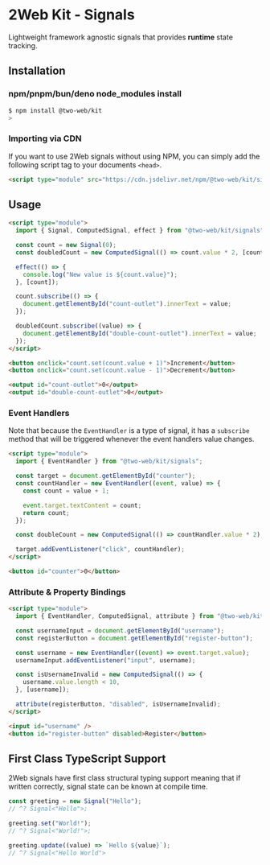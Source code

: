 # 2Web Kit - Signals

Lightweight framework agnostic signals that provides **runtime** state tracking.

## Installation

### npm/pnpm/bun/deno node_modules install

```sh
$ npm install @two-web/kit
>
```

### Importing via CDN

If you want to use 2Web signals without using NPM, you can simply add the
following script tag to your documents `<head>`.

```html
<script type="module" src="https://cdn.jsdelivr.net/npm/@two-web/kit/signals"></script>
```

## Usage

```html
<script type="module">
  import { Signal, ComputedSignal, effect } from "@two-web/kit/signals";

  const count = new Signal(0);
  const doubledCount = new ComputedSignal(() => count.value * 2, [count]);

  effect(() => {
    console.log("New value is ${count.value}");
  }, [count]);

  count.subscribe(() => {
    document.getElementById("count-outlet").innerText = value;
  });

  doubledCount.subscribe((value) => {
    document.getElementById("double-count-outlet").innerText = value;
  });
</script>

<button onclick="count.set(count.value + 1)">Increment</button>
<button onclick="count.set(count.value - 1)">Decrement</button>

<output id="count-outlet">0</output>
<output id="double-count-outlet">0</output>
```

### Event Handlers

Note that because the `EventHandler` is a type of signal, it has a `subscribe`
method that will be triggered whenever the event handlers value changes.

```html
<script type="module">
  import { EventHandler } from "@two-web/kit/signals";

  const target = document.getElementById("counter");
  const countHandler = new EventHandler((event, value) => {
    const count = value + 1;

    event.target.textContent = count;
    return count;
  });

  const doubleCount = new ComputedSignal(() => countHandler.value * 2);

  target.addEventListener("click", countHandler);
</script>

<button id="counter">0</button>
```

### Attribute & Property Bindings

```html
<script type="module">
  import { EventHandler, ComputedSignal, attribute } from "@two-web/kit/signals";

  const usernameInput = document.getElementById("username");
  const registerButton = document.getElementById("register-button");

  const username = new EventHandler((event) => event.target.value);
  usernameInput.addEventListener("input", username);

  const isUsernameInvalid = new ComputedSignal(() => {
    username.value.length < 10,
  }, [username]);

  attribute(registerButton, "disabled", isUsernameInvalid);
</script>

<input id="username" />
<button id="register-button" disabled>Register</button>
```

## First Class TypeScript Support

2Web signals have first class structural typing support meaning that if written
correctly, signal state can be known at compile time.

```ts
const greeting = new Signal("Hello");
// ^? Signal<"Hello">;

greeting.set("World!");
// ^? Signal<"World!">;

greeting.update((value) => `Hello ${value}`);
// ^? Signal<"Hello World">
```
